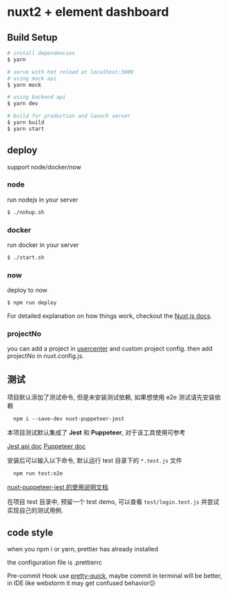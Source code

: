 # nuxt2 + element dashboard

## Build Setup

```bash
# install dependencies
$ yarn

# serve with hot reload at localhost:3000
# using mock api
$ yarn mock

# using backend api
$ yarn dev

# build for production and launch server
$ yarn build
$ yarn start
```

## deploy

support node/docker/now

### node

run nodejs in your server

```bash
$ ./nohup.sh
```

### docker

run docker in your server

```bash
$ ./start.sh
```

### now

deploy to now

```bash
$ npm run deploy
```

For detailed explanation on how things work, checkout the [Nuxt.js docs](https://github.com/nuxt/nuxt.js).

### projectNo

you can add a project in [usercenter](http://gateway.deepexi.top/cp-web/)
and custom project config. then add projectNo in nuxt.config.js.

## 测试

项目默认添加了测试命令, 但是未安装测试依赖, 如果想使用 e2e 测试请先安装依赖

```shell
  npm i --save-dev nuxt-puppeteer-jest
```

本项目测试默认集成了 **Jest** 和 **Puppeteer**, 对于该工具使用可参考

[Jest api doc](https://facebook.github.io/jest/docs/en/api.html)
[Puppeteer doc](https://github.com/GoogleChrome/puppeteer)

安装后可以输入以下命令, 默认运行 test 目录下的 `*.test.js` 文件

```shell
  npm run test:e2e
```

[nuxt-puppeteer-jest 的使用说明文档](https://github.com/PepperYan/nuxt-jest-puppeteer)

在项目 test 目录中, 预留一个 test demo, 可以查看 `test/login.test.js` 并尝试实现自己的测试用例.

## code style

when you npm i or yarn, prettier has already installed

the configuration file is .prettierrc

Pre-commit Hook use [pretty-quick](https://github.com/azz/pretty-quick), maybe commit in terminal will be better, in IDE
like webstorm it may get confused behavior😕
